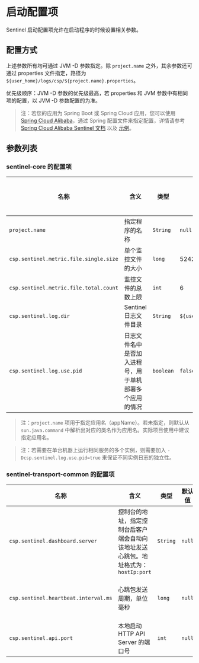 # 启动配置项

Sentinel 启动配置项允许在启动程序的时候设置相关参数。

## 配置方式

上述参数所有均可通过 JVM -D 参数指定。除 `project.name` 之外，其余参数还可通过 properties 文件指定，路径为 `${user_home}/logs/csp/${project.name}.properties`。

优先级顺序：JVM -D 参数的优先级最高，若 properties 和 JVM 参数中有相同项的配置，以 JVM -D 参数配置的为准。

> 注：若您的应用为 Spring Boot 或 Spring Cloud 应用，您可以使用 [Spring Cloud Alibaba](https://github.com/spring-cloud-incubator/spring-cloud-alibaba)，通过 Spring 配置文件来指定配置，详情请参考 [Spring Cloud Alibaba Sentinel 文档](https://github.com/spring-cloud-incubator/spring-cloud-alibaba/wiki/Sentinel) 以及 [示例](https://github.com/spring-cloud-incubator/spring-cloud-alibaba/blob/master/spring-cloud-alibaba-examples/sentinel-example/sentinel-core-example/readme-zh.md)。

## 参数列表

### sentinel-core 的配置项

|名称|含义|类型|默认值|是否必需|
|--------|--------|--------|--------|--------|
|`project.name`|指定程序的名称|`String`|`null`|否|
|`csp.sentinel.metric.file.single.size`|单个监控文件的大小|`long`|52428800|否|
|`csp.sentinel.metric.file.total.count`|监控文件的总数上限|`int`|6|否|
|`csp.sentinel.log.dir`| Sentinel 日志文件目录|`String`|`${user.home}/logs/csp/`| 否 |
|`csp.sentinel.log.use.pid`|日志文件名中是否加入进程号，用于单机部署多个应用的情况|`boolean`|`false`|否|

> 注：`project.name` 项用于指定应用名（appName）。若未指定，则默认从 `sun.java.command` 中解析出对应的类名作为应用名。实际项目使用中建议指定应用名。

> 注：若需要在单台机器上运行相同服务的多个实例，则需要加入 `-Dcsp.sentinel.log.use.pid=true` 来保证不同实例日志的独立性。

### sentinel-transport-common 的配置项

|名称|含义|类型|默认值|是否必需|
|--------|--------|--------|--------|--------|
|`csp.sentinel.dashboard.server`|控制台的地址，指定控制台后客户端会自动向该地址发送心跳包。地址格式为：`hostIp:port`|`String`|`null`|是|
|`csp.sentinel.heartbeat.interval.ms`|心跳包发送周期，单位毫秒|`long`|`null`| 非必需，若不进行配置，则会从相应的 `HeartbeatSender` 中提取默认值 |
|`csp.sentinel.api.port`|本地启动 HTTP API Server 的端口号|`int`|`null`|是，且不可冲突| Server 的端口号|`int`|`null`|是，且不可冲突|